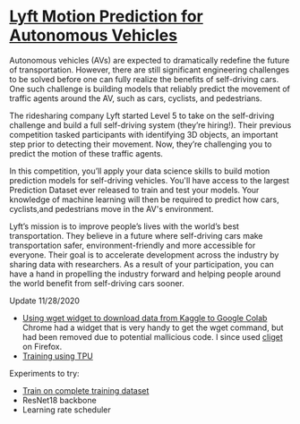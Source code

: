# [Lyft Motion Prediction for Autonomous Vehicles](https://www.kaggle.com/c/lyft-motion-prediction-autonomous-vehicles)

Autonomous vehicles (AVs) are expected to dramatically redefine the future of transportation. However, there are still significant engineering challenges to be solved before one can fully realize the benefits of self-driving cars. One such challenge is building models that reliably predict the movement of traffic agents around the AV, such as cars, cyclists, and pedestrians.

The ridesharing company Lyft started Level 5 to take on the self-driving challenge and build a full self-driving system (they’re hiring!). Their previous competition tasked participants with identifying 3D objects, an important step prior to detecting their movement. Now, they’re challenging you to predict the motion of these traffic agents.

In this competition, you’ll apply your data science skills to build motion prediction models for self-driving vehicles. You'll have access to the largest Prediction Dataset ever released to train and test your models. Your knowledge of machine learning will then be required to predict how cars, cyclists,and pedestrians move in the AV's environment.

Lyft’s mission is to improve people’s lives with the world’s best transportation. They believe in a future where self-driving cars make transportation safer, environment-friendly and more accessible for everyone. Their goal is to accelerate development across the industry by sharing data with researchers. As a result of your participation, you can have a hand in propelling the industry forward and helping people around the world benefit from self-driving cars sooner.

Update 11/28/2020
- [Using wget widget to download data from Kaggle to Google Colab](https://www.kaggle.com/kool777/ultimate-google-colab-training-batch-size-64)
Chrome had a widget that is very handy to get the wget command, but had been removed due to potential mallicious code. I since used [cliget](https://github.com/zaidka/cliget) on Firefox.
- [Training using TPU](https://www.kaggle.com/doanquanvietnamca/tpu-resnet50-faster-better)

Experiments to try:
- [Train on complete training dataset](https://www.kaggle.com/philculliton/lyft-full-training-set)
- ResNet18 backbone
- Learning rate scheduler

